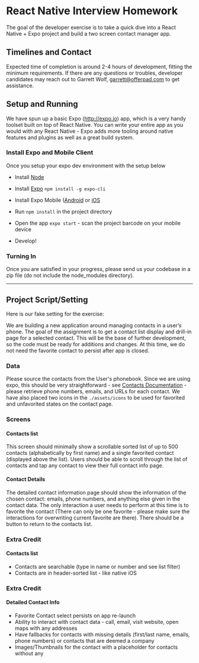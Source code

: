 # React Native Interview Homework
The goal of the developer exercise is to take a quick dive into a React Native + Expo project and build a two screen contact manager app.

## Timelines and Contact
Expected time of completion is around 2-4 hours of development, fitting the minimum requirements. If there are any questions or troubles, developer candidates may reach out to Garrett Wolf, garrett@offerpad.com to get assistance.

## Setup and Running
We have spun up a basic Expo (http://expo.io) app, which is a very handy toolset built on top of React Native. You can write your entire app as you would with any React Native - Expo adds more tooling around native features and plugins as well as a great build system.


### Install Expo and Mobile Client
Once you setup your expo dev environment with the setup below

- Install [Node](https://nodejs.org/en/download/current/)

- Install [Expo](https://docs.expo.io/versions/v30.0.0/introduction/installation) `npm install -g expo-cli`

- Install Expo Mobile ([Android](https://play.google.com/store/apps/details?id=host.exp.exponent) or [iOS](https://itunes.com/apps/exponent)

- Run `npm install` in the project directory

- Open the app `expo start` - scan the project barcode on your mobile device

- Develop!

### Turning In
Once you are satisfied in your progress, please send us your codebase in a zip file (do not include the node_modules directory).

-------------------

## Project Script/Setting
Here is our fake setting for the exercise:

We are building a new application around managing contacts in a user’s phone. The goal of the assignment is to get a contact list display and drill-in page for a selected contact. This will be the base of further development, so the code must be ready for additions and changes. At this time, we do not need the favorite contact to persist after app is closed.

### Data
Please source the contacts from the User's phonebook. Since we are using expo, this should be very straightforward - see [Contacts Documentation](https://docs.expo.io/versions/latest/sdk/contacts.html) - please retrieve phone numbers, emails, and URLs for each contact. We have also placed two icons in the `./assets/icons` to be used for favorited and unfavorited states on the contact page.

### Screens

#### Contacts list
This screen should minimally show a scrollable sorted list of up to 500 contacts (alphabetically by first name) and a single favorited contact (displayed above the list). Users should be able to scroll through the list of contacts and tap any contact to view their full contact info page.

#### Contact Details
The detailed contact information page should show the information of the chosen contact: emails, phone numbers, and anything else given in the contact data. The only interaction a user needs to perform at this time is to favorite the contact (There can only be one favorite - please make sure the interactions for overwriting current favorite are there). There should be a button to return to the contacts list.

### Extra Credit
#### Contacts list
- Contacts are searchable (type in name or number and see list filter)
- Contacts are in header-sorted list - like native iOS

### Extra Credit
#### Detailed Contact Info
- Favorite Contact select persists on app re-launch
- Ability to interact with contact data - call, email, visit website, open maps with any addresses
- Have fallbacks for contacts with missing details (first/last name, emails, phone numbers) or contacts that are deemed a company
- Images/Thumbnails for the contact with a placeholder for contacts without any
